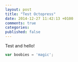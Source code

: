 ```yaml
---
layout: post
title: "Test Octopress"
date: 2014-12-27 11:42:13 +0100
comments: true
categories: 
published: false
---
```


Test and hello!

``` javascript The magic of boobies
var boobies = 'magic';
```